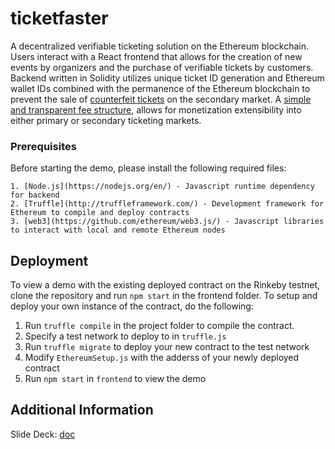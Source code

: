 # ticketfaster
A decentralized verifiable ticketing solution on the Ethereum blockchain. Users interact with a React frontend that allows for the creation of new events by organizers and the purchase of verifiable tickets by customers. Backend written in Solidity utilizes unique ticket ID generation and Ethereum wallet IDs combined with the permanence of the Ethereum blockchain to prevent the sale of [counterfeit tickets](https://www.click2houston.com/news/2-men-accused-of-selling-fake-world-series-tickets-in-houston) on the secondary market. A [simple and transparent fee structure](https://docs.google.com/presentation/d/11tFecUtqm7dXYOa3N5Hqs9johPz-XcXnqwzNS13ZRKc/edit#slide=id.g2a192b511a_0_6), allows for monetization extensibility into either primary or secondary ticketing markets. 

### Prerequisites
Before starting the demo, please install the following required files:
```
1. [Node.js](https://nodejs.org/en/) - Javascript runtime dependency for backend
2. [Truffle](http://truffleframework.com/) - Development framework for Ethereum to compile and deploy contracts
3. [web3](https://github.com/ethereum/web3.js/) - Javascript libraries to interact with local and remote Ethereum nodes
```

## Deployment
To view a demo with the existing deployed contract on the Rinkeby testnet, clone the repository and run `npm start` in the frontend folder. To setup and deploy your own instance of the contract, do the following:
1. Run `truffle compile` in the project folder to compile the contract.
2. Specify a test network to deploy to in `truffle.js` 
2. Run `truffle migrate` to deploy your new contract to the test network
3. Modify `EthereumSetup.js` with the adderss of your newly deployed contract
4. Run `npm start` in `frontend` to view the demo


## Additional Information
Slide Deck: [doc](https://docs.google.com/presentation/d/11tFecUtqm7dXYOa3N5Hqs9johPz-XcXnqwzNS13ZRKc/edit?usp=sharing)